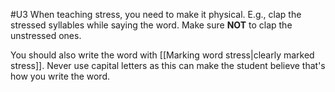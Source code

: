 #U3
When teaching stress, you need to make it physical. E.g., clap the stressed syllables while saying the word. Make sure **NOT** to clap the unstressed ones.

You should also write the word with [[Marking word stress|clearly marked stress]]. Never use capital letters as this can make the student believe that's how you write the word.

